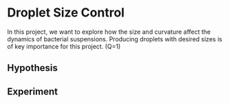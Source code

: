<script type="text/javascript" src="http://cdn.mathjax.org/mathjax/latest/MathJax.js?config=default"></script>
# Droplet Size Control
In this project, we want to explore how the size and curvature affect the dynamics of bacterial suspensions.
Producing droplets with desired sizes is of key importance for this project.
\(Q=1\)


## Hypothesis

## Experiment
